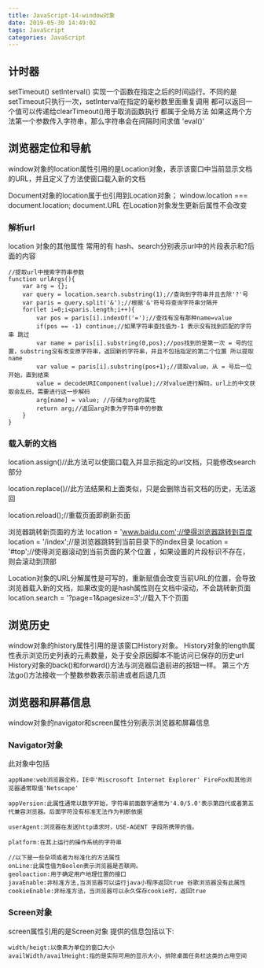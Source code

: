 ```yaml
---
title: JavaScript-14-window对象
date: 2019-05-30 14:49:02
tags: JavaScript
categories: JavaScript
---
```

 ## 计时器
 setTimeout()
 setInterval()
  实现一个函数在指定之后的时间运行。不同的是setTimeout只执行一次，setInterval在指定的毫秒数里面重复调用
  都可以返回一个值可以传递给clearTimeout()用于取消函数执行
 都属于全局方法
 如果这两个方法第一个参数传入字符串，那么字符串会在间隔时间求值 'eval()'
 
 ## 浏览器定位和导航
 window对象的location属性引用的是Location对象，表示该窗口中当前显示文档的URL，并且定义了方法使窗口载入新的文档

 Document对象的location属于也引用到Location对象；
 window.location === document.location;
 document.URL 在Location对象发生更新后属性不会改变

 ### 解析url
 location 对象的其他属性 常用的有 hash、search分别表示url中的片段表示和?后面的内容
 ```
 //提取url中搜索字符串参数
 function urlArgs(){
     var arg = {};
     var query = location.search.substring(1);//查询到字符串并且去除'?'号
     var paris = query.split('&');//根据'&'符号将查询字符串分隔开
     for(let i=0;i<paris.length;i++){
         var pos = paris[i].indexOf('=');//查找有没有那种name=value
         if(pos == -1) continue;//如果字符串查找值为-1 表示没有找到匹配的字符串 跳过
         var name = paris[i].substring(0,pos);//pos找到的是第一次 = 号的位置，substring没有改变原字符串，返回新的字符串，并且不包括指定的第二个位置 所以提取name
         var value = paris[i].substring(pos+1);//提取value，从 = 号后一位开始，直到结束
         value = decodeURIComponent(value);//对value进行解码，url上的中文获取会乱码，需要进行这一步解码
         arg[name] = value; //存储为arg的属性
         return arg;//返回arg对象为字符串中的参数
     }
 }
 ```

### 载入新的文档
location.assign()//此方法可以使窗口载入并显示指定的url文档，只能修改search部分

location.replace()//此方法结果和上面类似，只是会删除当前文档的历史，无法返回

location.reload();//重载页面即刷新页面

浏览器跳转新页面的方法
location = 'www.baidu.com';//使得浏览器跳转到百度
location = '/index';//是浏览器跳转到当前目录下的index目录
location = '#top';//使得浏览器滚动到当前页面的某个位置 ，如果设置的片段标识不存在，则会滚动到顶部

Location对象的URL分解属性是可写的，重新赋值会改变当前URL的位置，会导致浏览器载入新的文档，如果改变的是hash属性则在文档中滚动，不会跳转新页面
location.search = '?page=1&pagesize=3';//载入下个页面

## 浏览历史
window对象的history属性引用的是该窗口History对象。
History对象的length属性表示浏览历史列表的元素数量，处于安全原因脚本不能访问已保存的历史url
History对象的back()和forward()方法与浏览器后退前进的按钮一样。
第三个方法go()方法接收一个整数参数表示前进或者后退几页

## 浏览器和屏幕信息
window对象的navigator和screen属性分别表示浏览器和屏幕信息

### Navigator对象
此对象中包括
```
appName:web浏览器全称，IE中'Miscrosoft Internet Explorer' FireFox和其他浏览器通常取值'Netscape'

appVersion:此属性通常以数字开始，字符串前面数字通常为'4.0/5.0'表示第四代或者第五代兼容浏览器。后面字符没有标准无法作为判断依据

userAgent:浏览器在发送http请求时，USE-AGENT 字段所携带的值。

platform:在其上运行的操作系统的字符串

//以下是一些杂项或者为标准化的方法属性
onLine:此属性值为Boolen表示浏览器是否联网。
geoloaction:用于确定用户地理位置的接口
javaEnable:非标准方法,当浏览器可以运行java小程序返回true 谷歌浏览器没有此属性
cookieEnable:非标准方法，当浏览器可以永久保存cookie时，返回true 
```
### Screen对象
screen属性引用的是Screen对象
提供的信息包括以下:
```
width/heigt:以像素为单位的窗口大小
availWidth/availHeight:指的是实际可用的显示大小，排除桌面任务栏这类的占用空间
```